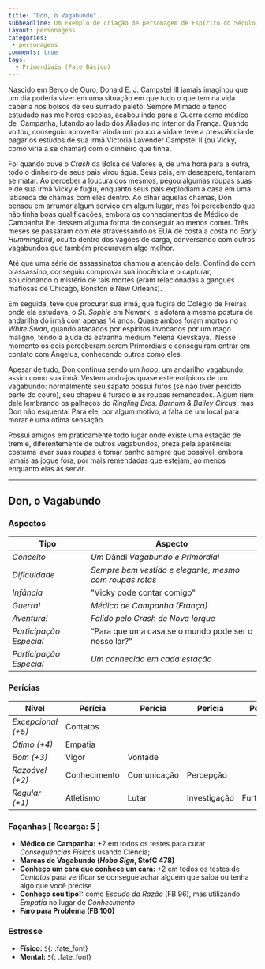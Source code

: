 ```yaml
---
title: "Don, o Vagabundo"
subheadline: Um Exemplo de criação de personagem de Espírito do Século, usando meu cenário pessoal Primordiais
layout: personagens
categories:
 - personagens
comments: true
tags:
  - Primordiais (Fate Básico)
---
```


Nascido em Berço de Ouro, Donald E. J. Campstel III jamais imaginou que um dia poderia viver em uma situação em que tudo o que tem na vida caberia nos bolsos de seu surrado paletó. Sempre Mimado e tendo estudado nas melhores escolas, acabou indo para a Guerra como médico de  Campanha, lutando ao lado dos Aliados no interior da França. Quando voltou, conseguiu aproveitar ainda um pouco a vida e teve a presciência de pagar os estudos de sua irmã Victoria Lavender Campstel II (ou Vicky, como viria a se chamar) com o dinheiro que tinha.  

Foi quando ouve o _Crash_ da Bolsa de Valores e, de uma hora para a outra, todo o dinheiro de seus pais virou água. Seus pais, em desespero, tentaram se matar. Ao perceber a loucura dos mesmos, pegou algumas roupas suas e de sua irmã Vicky e fugiu, enquanto seus pais explodiam a casa em uma labareda de chamas com eles dentro. Ao olhar aquelas chamas, Don pensou em arrumar algum serviço em algum lugar, mas foi percebendo que não tinha boas qualificações, embora os conhecimentos de Médico de Campanha lhe dessem alguma forma de conseguir ao menos comer. Três meses se passaram com ele atravessando os EUA de costa a costa no _Early Hummingbird_, oculto dentro dos vagões de carga, conversando com outros vagabundos que também procuravam algo melhor.  

Até que uma série de assassinatos chamou a atenção dele. Confindido com o assassino, conseguiu comprovar sua inocência e o capturar, solucionando o mistério de tais mortes (eram relacionadas a gangues mafiosas de Chicago, Bonston e New Orleans).   

Em seguida, teve que procurar sua irmã, que fugira do Colégio de Freiras onde ela estudava, o _St. Sophie_ em Newark, e adotara a mesma postura de andarilha do irmã com apenas 14 anos. Quase ambos foram mortos no _White Swan_, quando atacados por espíritos invocados por um mago maligno, tendo a ajuda da estranha médium Yelena Kievskaya.  Nesse momento os dois perceberam serem Primordiais e conseguiram entrar em contato com Angelus, conhecendo outros como eles.  

Apesar de tudo, Don continua sendo um _hobo_, um andarilho vagabundo, assim como sua irmã. Vestem andrajos quase estereotípicos de um vagabundo: normalmente seu sapato possui furos (se não tiver perdido parte do couro), seu chapéu é furado e as roupas remendados. Algum riem dele lembrando os palhaços do _Ringling Bros. Barnum & Bailey Circus_, mas Don não esquenta. Para ele, por algum motivo, a falta de um local para morar é uma ótima sensação.  

Possui amigos em praticamente todo lugar onde existe uma estação de trem e, diferentemente de outros vagabundos, preza pela aparência: costuma lavar suas roupas e tomar banho sempre que possível, embora jamais as jogue fora, por mais remendadas que estejam, ao menos enquanto elas as servir.  

---

## Don, o Vagabundo

### Aspectos

| **Tipo** | **Aspecto** |
|-|-|
| _Conceito_ | _Um_ Dândi _Vagabundo e Primordial_ |
| _Dificuldade_ | _Sempre bem vestido e elegante, mesmo com roupas rotas_ |
| _Infância_ |  "Vicky pode contar comigo" |
| _Guerra!_ | _Médico de Campanha (França)_ |
| _Aventura!_ | _Falido pelo Crash de Nova Iorque_ |
| _Participação Especial_ | “Para que uma casa se o mundo pode ser o nosso lar?” |
| _Participação Especial_ | _Um conhecido em cada estação_ |

### Perícias


| **Nível** | **Perícia** | **Perícia** | **Perícia** | **Perícia** |
|-|-|-|-|-|
| _Excepcional (+5)_ | Contatos | | | |
| _Ótimo (+4)_ | Empatia  | | | |
| _Bom (+3)_ | Vigor | Vontade | | |
| _Razoável (+2)_ | Conhecimento | Comunicação | Percepção | |
| _Regular (+1)_ | Atletismo | Lutar | Investigação | Furtividade |


### Façanhas [ Recarga: 5 ]

+ **Médico de Campanha:** +2 em todos os testes para curar _Consequências Físicas_ usando Ciência;
+ **Marcas de Vagabundo (_Hobo Sign_, StofC 478)**
+ **Conheço um cara que conhece um cara:** +2 em todos os testes de _Contatos_ para verificar se consegue achar alguém que saiba ou tenha algo que você precise
+ **Conheço seu tipo!:** como _Escudo da Razão_ (FB 96), mas utilizando _Empatia_ no lugar de _Conhecimento_
+ **Faro para Problema (FB 100)**

### Estresse

+ **Físico:** `5`{: .fate_font}
+ **Mental:** `5`{: .fate_font}
